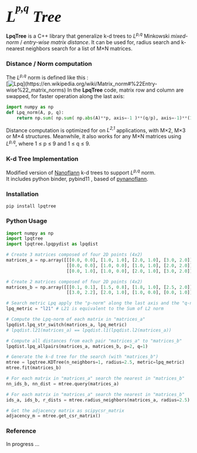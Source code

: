 ## <span style="font-family: serif; font-size: 2em; font-style: italic;">L<sup><sup>p,q</sup></sup> Tree</span>
**LpqTree** is a C++ library that generalize k-d trees to *L<sup>p,q</sup>* Minkowski *mixed-norm* / *entry-wise matrix distance*.
It can be used for, radius search and k-nearest neighbors search for a list of M×N matrices.


### Distance / Norm computation
The *L<sup>p,q</sup>* norm is defined like this :  
[![Lpq](https://latex.codecogs.com/svg.image?\large&space;\Vert&space;A&space;\Vert_{p,q}&space;=&space;&space;\bigg(\sum_{j=1}^M&space;\bigg(&space;\sum_{i=1}^N&space;|A_{ij}|^p&space;\bigg)^{\frac{q}{p}}\bigg)^{\frac{1}{q}})](https://en.wikipedia.org/wiki/Matrix_norm#%22Entry-wise%22_matrix_norms)  
In the **LpqTree** code, matrix row and column are swapped, for faster operation along the last axis:
```python
import numpy as np
def Lpq_norm(A, p, q):
    return np.sum( np.sum( np.abs(A)**p, axis=-1 )**(q/p), axis=-1)**(1.0/q)
```

Distance computation is optimized for on *L<sup>2,1</sup>* applications, with M×2, M×3 or M×4 structures.
Meanwhile, it also works for any M×N matrices using *L<sup>p,q</sup>*, where 1 ≤ p ≤ 9 and 1 ≤ q ≤ 9.


### K-d Tree Implementation
Modified version of [Nanoflann](https://github.com/jlblancoc/nanoflann) k-d trees to support *L<sup>p,q</sup>* norm.  
It includes python binder, pybind11 , based of [pynanoflann](https://github.com/u1234x1234/pynanoflann).


### Installation
```
pip install lpqtree
```

### Python Usage
```python
import numpy as np
import lpqtree
import lpqtree.lpqpydist as lpqdist

# Create 3 matrices composed of four 2D points (4x2)
matrices_a = np.array([[[0.0, 0.0], [1.0, 1.0], [2.0, 1.0], [3.0, 2.0]],
                       [[0.0, 0.0], [1.0, 0.0], [1.0, 1.0], [2.0, 2.0]],
                       [[0.0, 1.0], [1.0, 0.0], [2.0, 1.0], [3.0, 2.0]]])

# Create 2 matrices composed of four 2D points (4x2)
matrices_b = np.array([[[0.1, 0.1], [1.5, 0.8], [1.8, 1.0], [2.5, 2.0]],
                       [[3.0, 2.2], [2.0, 1.0], [1.0, 0.0], [0.0, 1.0]]])

# Search metric Lpq apply the "p-norm" along the last axis and the "q-norm" after
lpq_metric = "l21" # L21 is equivalent to the Sum of L2 norm

# Compute the Lpq-norm of each matrix in "matrices_a"
lpqdist.lpq_str_switch(matrices_a, lpq_metric)
# lpqdist.l21(matrices_a) == lpqdist.l1(lpqdist.l2(matrices_a))

# Compute all distances from each pair "matrices_a" to "matrices_b"
lpqdist.lpq_allpairs(matrices_a, matrices_b, p=2, q=1)

# Generate the k-d tree for the search (with "matrices_b")
mtree = lpqtree.KDTree(n_neighbors=1, radius=2.5, metric=lpq_metric)
mtree.fit(matrices_b)

# For each matrix in "matrices_a" search the nearest in "matrices_b"
nn_ids_b, nn_dist = mtree.query(matrices_a)

# For each matrix in "matrices_a" search the nearest in "matrices_b"
ids_a, ids_b, r_dists = mtree.radius_neighbors(matrices_a, radius=2.5)

# Get the adjacency matrix as scipycsr_matrix
adjacency_m = mtree.get_csr_matrix()
```

### Reference
In progress ...
